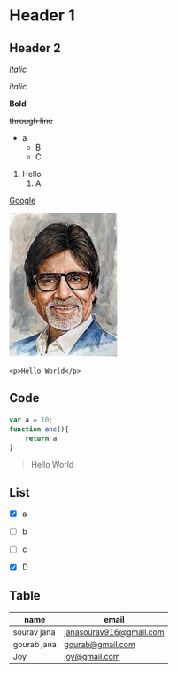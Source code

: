 # Header 1 #
## Header 2 ##

*italic*

_italic_

**Bold**

~~through line~~
* a
    * B
    * C
1. Hello
    1.  A

[Google](www.google.com "TITLE")

![Amitav](amitav.jpeg)

`<p>Hello World</p>`
## Code
```js
var a = 10;
function anc(){
    return a
}
```
>Hello World

## List
* [X] a

* [ ] b

* [ ] c
* [X] D

## Table
name | email
-----|-------
sourav jana | janasourav916@gmail.com
gourab jana | gourab@gmail.com
Joy|joy@gmail.com
